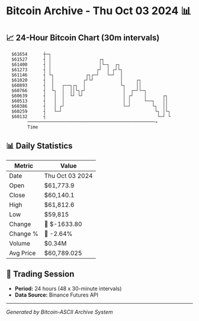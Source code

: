 # Bitcoin Archive - Thu Oct 03 2024 📊

## 📈 24-Hour Bitcoin Chart (30m intervals)

```
  $61654      ┼─┐                                              
  $61527      ┤ │                  ┌┐                          
  $61400      ┤ │                  │└─┐  ┌┐                    
  $61273      ┤ │                 ┌┘  │ ┌┘└┐                   
  $61146      ┤ └┐            ┌┐┌─┘   └─┘  │                   
  $61020      ┤  │           ┌┘└┘          │     ┌┐            
  $60893      ┤  │   ┌──┐┌┐  │             └┐    ││            
  $60766      ┤  └┐  │  ││└┐┌┘              │  ┌─┘└─┐          
  $60639      ┤   │  │  └┘ └┘               │ ┌┘    │      ┌┐  
  $60513      ┤   │  │                      │ │     └──┐   ││  
  $60386      ┤   │ ┌┘                      └─┘        └┐  ││  
  $60259      ┤   └─┘                                   └┐ │└┐ 
  $60132      ┤                                          └─┘ └ 
        ────────────────────────────────────────────────→
        Time
```

## 📊 Daily Statistics

| Metric | Value |
|--------|-------|
| Date | Thu Oct 03 2024 |
| Open | $61,773.9 |
| Close | $60,140.1 |
| High | $61,812.6 |
| Low | $59,815 |
| Change | 🔴 $-1633.80 |
| Change % | 🔴 -2.64% |
| Volume | $0.34M |
| Avg Price | $60,789.025 |

## 📅 Trading Session

- **Period:** 24 hours (48 x 30-minute intervals)
- **Data Source:** Binance Futures API

---
*Generated by Bitcoin-ASCII Archive System*
